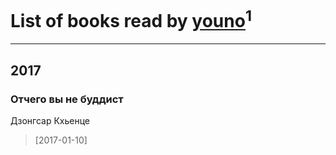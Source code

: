 # List of books read by [youno](http://vk.com/id302928912)<sup>1</sup>
---

## 2017

### Отчего вы не буддист
Дзонгсар Кхьенце
> [2017-01-10] 



